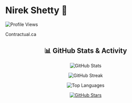 # Nirek Shetty 👋

![Profile Views](https://komarev.com/ghpvc/?username=nirek13&color=blue)

Contractual.ca

<h2 align="center">📊 GitHub Stats & Activity</h2>

<p align="center">
  <img src="https://github-readme-stats.vercel.app/api?username=nirek13&show_icons=true&count_private=true&hide=prs&theme=tokyonight" alt="GitHub Stats" />
</p>

<p align="center">
  <img src="https://github-readme-streak-stats.herokuapp.com?user=nirek13&theme=tokyonight&date_format=M%20j%5B%2C%20Y%5D" alt="GitHub Streak" />
</p>

<p align="center">
  <img src="https://github-readme-stats.vercel.app/api/top-langs/?username=nirek13&layout=compact&theme=tokyonight" alt="Top Languages" />
</p>

<p align="center">
  <a href="https://github.com/nirek13">
    <img src="https://img.shields.io/github/stars/nirek13?style=social" alt="GitHub Stars" />
  </a>
</p>
